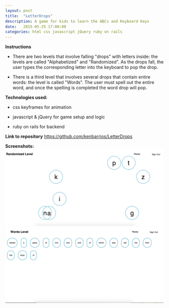 ```yaml
---
layout: post
title:  "LetterDrops"
description: A game for kids to learn the ABCs and Keyboard Keys
date:   2015-05-25 17:00:00
categories: html css javascript jQuery ruby on rails
---
```

**Instructions**

- There are two levels that involve falling "drops" with letters inside: the levels are called "Alphabetized" and "Randomized". As the drops fall, the user types the corresponding letter into the keyboard to pop the drop.

- There is a third level that involves several drops that contain entire words: the level is called "Words". The user must spell out the entire word, and once the spelling is completed the word drop will pop.


**Technologies used:**

- css keyframes for animation

- javascript & jQuery for game setup and logic

- ruby on rails for backend


**Link to repository**
<a href="https://github.com/kenbarrios/LetterDrops" target="_blank">https://github.com/kenbarrios/LetterDrops</a>


**Screenshots:**
<img src="/images/letterDrops1.jpg" alt="LetterDrops screenshot1">
<br>
<img src="/images/letterDrops2.jpg" alt="LetterDrops screenshot2">
